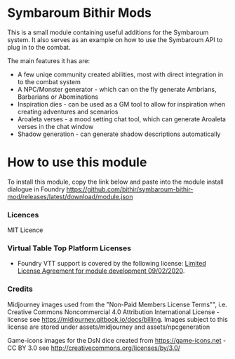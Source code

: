 # Symbaroum Bithir Mods

This is a small module containing useful additions for the Symbaroum system.  It also serves as an example on how to use the Symbaroum API to plug in to the combat.

The main features it has are:
- A few uniqe community created abilities, most with direct integration in to the combat system
- A NPC/Monster generator - which can on the fly generate Ambrians, Barbarians or Abominations
- Inspiration dies - can be used as a GM tool to allow for inspiration when creating adventures and scenarios
- Aroaleta verses - a mood setting chat tool, which can generate Aroaleta verses in the chat window
- Shadow generation - can generate shadow descriptions automatically


# How to use this module

To install this module, copy the link below and paste into the module install dialogue in Foundry
https://github.com/bithir/symbaroum-bithir-mod/releases/latest/download/module.json

### Licences
MIT Licence

### Virtual Table Top Platform Licenses
- Foundry VTT support is covered by the following license: [Limited License Agreement for module development 09/02/2020](https://foundryvtt.com/article/license/).

### Credits
Midjourney images used from the "Non-Paid Members License Terms"", i.e. Creative Commons Noncommercial 4.0 Attribution International License - license see https://midjourney.gitbook.io/docs/billing.
Images subject to this license are stored under assets/midjourney and assets/npcgeneration

Game-icons images for the DsN dice created from https://game-icons.net - CC BY 3.0 see http://creativecommons.org/licenses/by/3.0/
